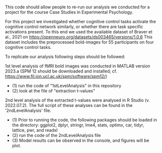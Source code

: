 This code should allow people to re-run our analysis we conducted for a project for the course Case Studies in Experimental Psychology.

For this project we investigated whether cognitive control tasks activate the cognitive control network similarly, or whether there are task specific activations present. 
To this end we used the available dataset of Braver et al., 2021 on https://openneuro.org/datasets/ds003465/versions/1.0.6
This dataset includes the preprocessed bold-images for 55 participants on four cognitive control tasks. 

To replicate our analysis following steps should be followed: 

1st level analysis of fMRI bold images was conducted in MATLAB version 2023.a (SPM 12 should be downloaded and installed; cf. https://www.fil.ion.ucl.ac.uk/spm/software/spm12/)

- (1) run the code of "1stLevelAnalysis" in this repository
- (2) look at the file of "extraction t-values"


2nd level analysis of the extracted t-values were analysed in R Studio (v. 2022.07.2). The full script of these analyses can be found in the '2ndLevelAnalysis' file. 
- (1) Prior to running the code, the following packages should be loaded in the directory:
ggplot2, dplyr, stringr, lme4, stats, optimx, car, tidyr, lattice, pwr, and readxl
- (2) run the code of the 2ndLevelAnalysis file
- (3) Model results can be observed in the console, and figures will be plot.
